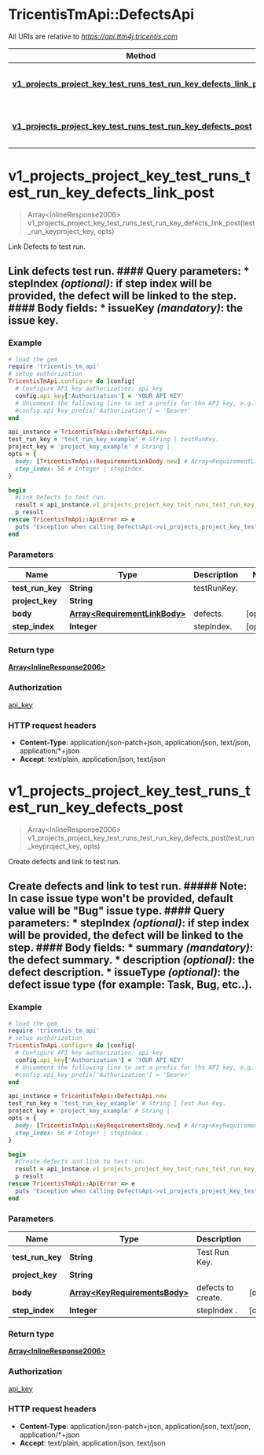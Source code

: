 # TricentisTmApi::DefectsApi

All URIs are relative to *https://api.ttm4j.tricentis.com*

Method | HTTP request | Description
------------- | ------------- | -------------
[**v1_projects_project_key_test_runs_test_run_key_defects_link_post**](DefectsApi.md#v1_projects_project_key_test_runs_test_run_key_defects_link_post) | **POST** /v1/projects/{project-key}/test-runs/{test-run-key}/defects/link | Link Defects to test run.
[**v1_projects_project_key_test_runs_test_run_key_defects_post**](DefectsApi.md#v1_projects_project_key_test_runs_test_run_key_defects_post) | **POST** /v1/projects/{project-key}/test-runs/{test-run-key}/defects | Create defects and link to test run.

# **v1_projects_project_key_test_runs_test_run_key_defects_link_post**
> Array&lt;InlineResponse2006&gt; v1_projects_project_key_test_runs_test_run_key_defects_link_post(test_run_keyproject_key, opts)

Link Defects to test run.

## Link defects test run.                #### Query parameters:  * **stepIndex** _(optional)_: if step index will be provided, the defect will be linked to the step.                #### Body fields:  * **issueKey** _(mandatory)_: the issue key.

### Example
```ruby
# load the gem
require 'tricentis_tm_api'
# setup authorization
TricentisTmApi.configure do |config|
  # Configure API key authorization: api_key
  config.api_key['Authorization'] = 'YOUR API KEY'
  # Uncomment the following line to set a prefix for the API key, e.g. 'Bearer' (defaults to nil)
  #config.api_key_prefix['Authorization'] = 'Bearer'
end

api_instance = TricentisTmApi::DefectsApi.new
test_run_key = 'test_run_key_example' # String | testRunKey.
project_key = 'project_key_example' # String | 
opts = { 
  body: [TricentisTmApi::RequirementLinkBody.new] # Array<RequirementLinkBody> | defects.
  step_index: 56 # Integer | stepIndex.
}

begin
  #Link Defects to test run.
  result = api_instance.v1_projects_project_key_test_runs_test_run_key_defects_link_post(test_run_keyproject_key, opts)
  p result
rescue TricentisTmApi::ApiError => e
  puts "Exception when calling DefectsApi->v1_projects_project_key_test_runs_test_run_key_defects_link_post: #{e}"
end
```

### Parameters

Name | Type | Description  | Notes
------------- | ------------- | ------------- | -------------
 **test_run_key** | **String**| testRunKey. | 
 **project_key** | **String**|  | 
 **body** | [**Array&lt;RequirementLinkBody&gt;**](RequirementLinkBody.md)| defects. | [optional] 
 **step_index** | **Integer**| stepIndex. | [optional] 

### Return type

[**Array&lt;InlineResponse2006&gt;**](InlineResponse2006.md)

### Authorization

[api_key](../README.md#api_key)

### HTTP request headers

 - **Content-Type**: application/json-patch+json, application/json, text/json, application/*+json
 - **Accept**: text/plain, application/json, text/json



# **v1_projects_project_key_test_runs_test_run_key_defects_post**
> Array&lt;InlineResponse2006&gt; v1_projects_project_key_test_runs_test_run_key_defects_post(test_run_keyproject_key, opts)

Create defects and link to test run.

## Create defects and link to test run.  ##### Note: In case issue type won't be provided, default value will be \"Bug\" issue type.                #### Query parameters:  * **stepIndex** _(optional)_: if step index will be provided, the defect will be linked to the step.                #### Body fields:  * **summary** _(mandatory)_: the defect summary.  * **description** _(optional)_: the defect description.  * **issueType** _(optional)_: the defect issue type (for example: Task, Bug, etc..).

### Example
```ruby
# load the gem
require 'tricentis_tm_api'
# setup authorization
TricentisTmApi.configure do |config|
  # Configure API key authorization: api_key
  config.api_key['Authorization'] = 'YOUR API KEY'
  # Uncomment the following line to set a prefix for the API key, e.g. 'Bearer' (defaults to nil)
  #config.api_key_prefix['Authorization'] = 'Bearer'
end

api_instance = TricentisTmApi::DefectsApi.new
test_run_key = 'test_run_key_example' # String | Test Run Key.
project_key = 'project_key_example' # String | 
opts = { 
  body: [TricentisTmApi::KeyRequirementsBody.new] # Array<KeyRequirementsBody> | defects to create.
  step_index: 56 # Integer | stepIndex .
}

begin
  #Create defects and link to test run.
  result = api_instance.v1_projects_project_key_test_runs_test_run_key_defects_post(test_run_keyproject_key, opts)
  p result
rescue TricentisTmApi::ApiError => e
  puts "Exception when calling DefectsApi->v1_projects_project_key_test_runs_test_run_key_defects_post: #{e}"
end
```

### Parameters

Name | Type | Description  | Notes
------------- | ------------- | ------------- | -------------
 **test_run_key** | **String**| Test Run Key. | 
 **project_key** | **String**|  | 
 **body** | [**Array&lt;KeyRequirementsBody&gt;**](KeyRequirementsBody.md)| defects to create. | [optional] 
 **step_index** | **Integer**| stepIndex . | [optional] 

### Return type

[**Array&lt;InlineResponse2006&gt;**](InlineResponse2006.md)

### Authorization

[api_key](../README.md#api_key)

### HTTP request headers

 - **Content-Type**: application/json-patch+json, application/json, text/json, application/*+json
 - **Accept**: text/plain, application/json, text/json



